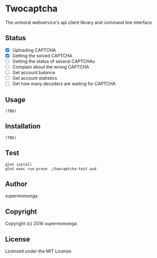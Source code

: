 # Twocaptcha

The unmoral webservice's api client library and command line interface

## Status

- [X] Uploading CAPTCHA
- [X] Getting the solved CAPTCHA
- [ ] Getting the status of several CAPTCHAs
- [ ] Complain about the wrong CAPTCHA
- [ ] Get account balance
- [ ] Get account statistics
- [ ] Get how many decoders are waiting for CAPTCHA

## Usage

`(TBD)`

## Installation

`(TBD)`

## Test

```
qlot install
qlot exec run-prove ./twocaptcha-test.asd
```

## Author

supermomonga

## Copyright

Copyright (c) 2016 supermomonga

## License

Licensed under the MIT License.
